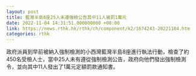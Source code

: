 ```yaml
---
layout: post
title: 藍灣半島8座25人未遵強檢公告其中11人被罰1萬元
date: 2022-11-04 14:31:51.000000000 +08:00
link: https://news.rthk.hk/rthk/ch/component/k2/1674243-20221104.htm
categories: rthk
---
```


政府派員到早前被納入強制檢測的小西灣藍灣半島8座進行執法行動，檢查了約450名受檢人士，當中25人未有遵從強制檢測公告，政府向他們發出強制檢測令，並向其中11人發出了1萬元定額罰款通知書。
